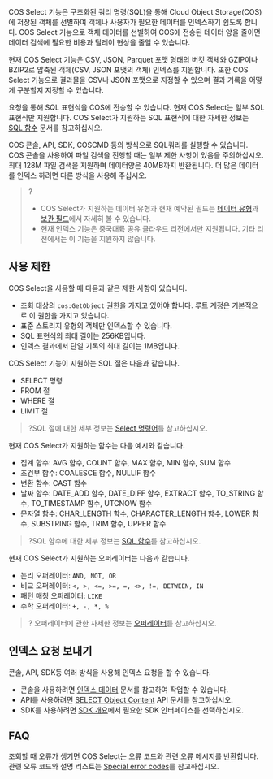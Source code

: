 COS Select 기능은 구조화된 쿼리 명령(SQL)을 통해 Cloud Object Storage(COS)에 저장된 객체를 선별하여 객체나 사용자가 필요한 데이터를 인덱스하기 쉽도록 합니다. COS Select 기능으로 객체 데이터를 선별하여 COS에 전송된 데이터 양을 줄이면 데이터 검색에 필요한 비용과 딜레이 현상을 줄일 수 있습니다.

현재 COS Select 기능은 CSV, JSON, Parquet 포맷 형태의 버킷 객체와 GZIP이나 BZIP2로 압축된 객체(CSV, JSON 포맷의 객체) 인덱스를 지원합니다. 또한 COS Select 기능으로 결과물을 CSV나 JSON 포맷으로 지정할 수 있으며 결과 기록을 어떻게 구분할지 지정할 수 있습니다.

요청을 통해 SQL 표현식을 COS에 전송할 수 있습니다. 현재 COS Select는 일부 SQL 표현식만 지원합니다. COS Select가 지원하는 SQL 표현식에 대한 자세한 정보는 [SQL 함수](https://intl.cloud.tencent.com/document/product/436/32474) 문서를 참고하십시오.

COS 콘솔, API, SDK, COSCMD 등의 방식으로 SQL쿼리를 실행할 수 있습니다. COS 콘솔을 사용하여 파일 검색을 진행할 때는 일부 제한 사항이 있음을 주의하십시오. 최대 128M 파일 검색을 지원하며 데이터양은 40MB까지 반환됩니다. 더 많은 데이터를 인덱스 하려면 다른 방식을 사용해 주십시오.

>?
>- COS Select가 지원하는 데이터 유형과 현재 예약된 필드는 [데이터 유형](https://intl.cloud.tencent.com/document/product/436/32476)과 [보관 필드](https://intl.cloud.tencent.com/document/product/436/32475)에서 자세히 볼 수 있습니다.
>- 현재 인덱스 기능은 중국대륙 공유 클라우드 리전에서만 지원됩니다. 기타 리전에서는 이 기능을 지원하지 않습니다.
>

## 사용 제한

COS Select을 사용할 때 다음과 같은 제한 사항이 있습니다.

- 조회 대상의 `cos:GetObject` 권한을 가지고 있어야 합니다. 루트 계정은 기본적으로 이 권한을 가지고 있습니다.
- 표준 스토리지 유형의 객체만 인덱스할 수 있습니다.
- SQL 표현식의 최대 길이는 256KB입니다.
- 인덱스 결과에서 단일 기록의 최대 길이는 1MB입니다.

COS Select 기능이 지원하는 SQL 절은 다음과 같습니다.

- SELECT 명령
- FROM 절
- WHERE 절
- LIMIT 절

>?SQL 절에 대한 세부 정보는 [Select 명령어](https://intl.cloud.tencent.com/document/product/436/32473)를 참고하십시오.

현재 COS Select가 지원하는 함수는 다음 예시와 같습니다.

- 집계 함수: AVG 함수, COUNT 함수, MAX 함수, MIN 함수, SUM 함수
- 조건부 함수: COALESCE 함수, NULLIF 함수
- 변환 함수: CAST 함수
- 날짜 함수: DATE_ADD 함수, DATE_DIFF 함수, EXTRACT 함수, TO_STRING 함수, TO_TIMESTAMP 함수, UTCNOW 함수
- 문자열 함수: CHAR_LENGTH 함수, CHARACTER_LENGTH 함수, LOWER 함수,  SUBSTRING 함수, TRIM 함수, UPPER 함수

>?SQL 함수에 대한 세부 정보는 [SQL 함수](https://intl.cloud.tencent.com/document/product/436/32474)를 참고하십시오.

현재 COS Select가 지원하는 오퍼레이터는 다음과 같습니다.

- 논리 오퍼레이터: `AND, NOT, OR`
- 비교 오퍼레이터: `<, >, <=, >=, =, <>, !=, BETWEEN, IN`
- 패턴 매칭 오퍼레이터: `LIKE`
- 수학 오퍼레이터: `+, -, *, %`

>? 오퍼레이터에 관한 자세한 정보는 [오퍼레이터](https://intl.cloud.tencent.com/document/product/436/32477)를 참고하십시오.
>



## 인덱스 요청 보내기

콘솔, API, SDK등 여러 방식을 사용해 인덱스 요청을 할 수 있습니다.

- 콘솔을 사용하려면 [인덱스 데이터](https://intl.cloud.tencent.com/document/product/436/32538) 문서를 참고하여 작업할 수 있습니다.
- API를 사용하려면 [SELECT Object Content](https://intl.cloud.tencent.com/document/product/436/32360) API 문서를 참고하십시오.
- SDK를 사용하려면 [SDK 개요](https://intl.cloud.tencent.com/document/product/436/6474)에서 필요한 SDK 인터페이스를 선택하십시오.


## FAQ

조회할 때 오류가 생기면 COS Select는 오류 코드와 관련 오류 메시지를 반환합니다. 관련 오류 코드와 설명 리스트는 [Special error codes](https://intl.cloud.tencent.com/document/product/436/32360#errorcode)를 참고하십시오.                      


